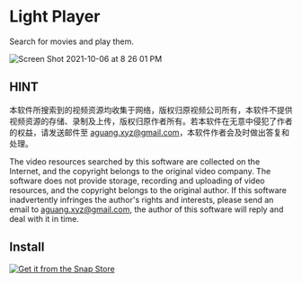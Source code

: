 # Light Player

Search for movies and play them.

![Screen Shot 2021-10-06 at 8 26 01 PM](https://user-images.githubusercontent.com/46846389/136306386-483958bb-6565-4441-b31e-e6c41d60ced6.png)


## HINT

本软件所搜索到的视频资源均收集于网络，版权归原视频公司所有，本软件不提供视频资源的存储、录制及上传，版权归原作者所有。若本软件在无意中侵犯了作者的权益，请发送邮件至 aguang.xyz@gmail.com，本软件作者会及时做出答复和处理。

The video resources searched by this software are collected on the Internet, and the copyright belongs to the original video company. The software does not provide storage, recording and uploading of video resources, and the copyright belongs to the original author. If this software inadvertently infringes the author's rights and interests, please send an email to aguang.xyz@gmail.com, the author of this software will reply and deal with it in time.

## Install

[![Get it from the Snap Store](https://snapcraft.io/static/images/badges/en/snap-store-black.svg)](https://snapcraft.io/light-player)
